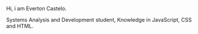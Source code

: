 Hi, i am Everton Castelo.

Systems Analysis and Development student,
Knowledge in JavaScript, CSS and HTML.
